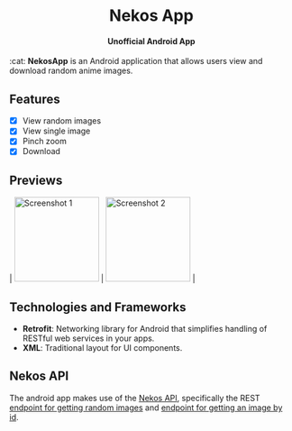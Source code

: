 <h1 align="center">Nekos App</h1>
<h4 align="center">Unofficial Android App</h4>
:cat: <strong>NekosApp</strong> is an Android application that allows users view and download random anime images.

## Features

- [x] View random images
- [x] View single image
- [x] Pinch zoom
- [x] Download

## Previews

| <img src="![Screenshot_20240908_145136_framed.png](..%2F..%2FScreenshot_20240908_145136_framed.png)" alt="Screenshot 1" width="150"/> | <img src="![Screenshot_20240908_145643_framed.png](..%2F..%2FScreenshot_20240908_145643_framed.png)" alt="Screenshot 2" width="150"/> |

## Technologies and Frameworks

- **Retrofit**: Networking library for Android that simplifies handling of RESTful web services in
  your apps.
- **XML**: Traditional layout for UI components.

## Nekos API

The android app makes use of the [Nekos API](https://nekosapi.com/docs/api-introduction),
specifically the
REST [endpoint for getting random images](https://nekosapi.com/docs/images/random)
and [endpoint for getting an image by id](https://nekosapi.com/docs/images/details).